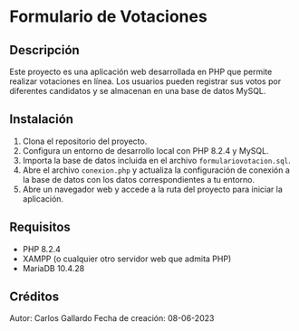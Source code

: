 # Formulario de Votaciones

## Descripción
Este proyecto es una aplicación web desarrollada en PHP que permite realizar votaciones en línea.
Los usuarios pueden registrar sus votos por diferentes candidatos y se almacenan en una base de datos MySQL.

## Instalación
1. Clona el repositorio del proyecto.
2. Configura un entorno de desarrollo local con PHP 8.2.4 y MySQL.
3. Importa la base de datos incluida en el archivo `formulariovotacion.sql`.
4. Abre el archivo `conexion.php` y actualiza la configuración de conexión a la base de datos con los datos correspondientes a tu entorno.
5. Abre un navegador web y accede a la ruta del proyecto para iniciar la aplicación.

## Requisitos
- PHP 8.2.4
- XAMPP (o cualquier otro servidor web que admita PHP)
- MariaDB 10.4.28

## Créditos
Autor: Carlos Gallardo
Fecha de creación: 08-06-2023
